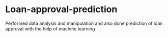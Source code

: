 # Loan-approval-prediction
Performed data analysis and manipulation and also done prediction of loan approval with the help of machine learning 
